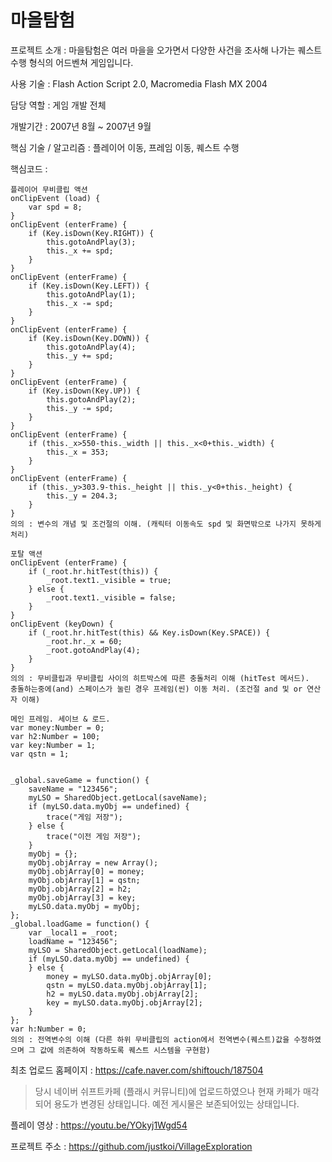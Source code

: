 # 마을탐험

프로젝트 소개 : 마을탐험은 여러 마을을 오가면서 다양한 사건을 조사해 나가는 퀘스트 수행 형식의 어드벤쳐 게임입니다.

사용 기술 : Flash Action Script 2.0, Macromedia Flash MX 2004

담당 역할 : 게임 개발 전체

개발기간 : 2007년 8월 ~  2007년 9월

핵심 기술 / 알고리즘 : 플레이어 이동, 프레임 이동, 퀘스트 수행

핵심코드 : 

```Action Script 2.0
플레이어 무비클립 액션
onClipEvent (load) {
	var spd = 8;
}
onClipEvent (enterFrame) {
	if (Key.isDown(Key.RIGHT)) {
		this.gotoAndPlay(3);
		this._x += spd;
	}
}
onClipEvent (enterFrame) {
	if (Key.isDown(Key.LEFT)) {
		this.gotoAndPlay(1);
		this._x -= spd;
	}
}
onClipEvent (enterFrame) {
	if (Key.isDown(Key.DOWN)) {
		this.gotoAndPlay(4);
		this._y += spd;
	}
}
onClipEvent (enterFrame) {
	if (Key.isDown(Key.UP)) {
		this.gotoAndPlay(2);
		this._y -= spd;
	}
}
onClipEvent (enterFrame) {
	if (this._x>550-this._width || this._x<0+this._width) {
		this._x = 353;
	}
}
onClipEvent (enterFrame) {
	if (this._y>303.9-this._height || this._y<0+this._height) {
		this._y = 204.3;
	}
}
의의 : 변수의 개념 및 조건절의 이해. (캐릭터 이동속도 spd 및 화면밖으로 나가지 못하게 처리)
```

```
포탈 액션
onClipEvent (enterFrame) {
	if (_root.hr.hitTest(this)) {
		_root.text1._visible = true;
	} else {
		_root.text1._visible = false;
	}
}
onClipEvent (keyDown) {
	if (_root.hr.hitTest(this) && Key.isDown(Key.SPACE)) {
		_root.hr._x = 60;
		_root.gotoAndPlay(4);
	}
}
의의 : 무비클립과 무비클립 사이의 히트박스에 따른 충돌처리 이해 (hitTest 메서드). 
충돌하는중에(and) 스페이스가 눌린 경우 프레임(씬) 이동 처리. (조건절 and 및 or 연산자 이해)
```

```
메인 프레임. 세이브 & 로드.
var money:Number = 0;
var h2:Number = 100;
var key:Number = 1;
var qstn = 1;


_global.saveGame = function() {
	saveName = "123456";
	myLSO = SharedObject.getLocal(saveName);
	if (myLSO.data.myObj == undefined) {
		trace("게임 저장");
	} else {
		trace("이전 게임 저장");
	}
	myObj = {};
	myObj.objArray = new Array();
	myObj.objArray[0] = money;
	myObj.objArray[1] = qstn;
	myObj.objArray[2] = h2;
	myObj.objArray[3] = key;
	myLSO.data.myObj = myObj;
};
_global.loadGame = function() {
	var _local1 = _root;
	loadName = "123456";
	myLSO = SharedObject.getLocal(loadName);
	if (myLSO.data.myObj == undefined) {
	} else {
		money = myLSO.data.myObj.objArray[0];
		qstn = myLSO.data.myObj.objArray[1];
		h2 = myLSO.data.myObj.objArray[2];
		key = myLSO.data.myObj.objArray[2];
	}
};
var h:Number = 0;
의의 : 전역변수의 이해 (다른 하위 무비클립의 action에서 전역변수(퀘스트)값을 수정하였으며 그 값에 의존하여 작동하도록 퀘스트 시스템을 구현함)
```

최초 업로드 홈페이지 : https://cafe.naver.com/shiftouch/187504

> 당시 네이버 쉬프트카페 (플래시 커뮤니티)에 업로드하였으나 현재 카페가 매각되어 용도가 변경된 상태입니다. 예전 게시물은 보존되어있는 상태입니다.

플레이 영상 : https://youtu.be/YOkyj1Wgd54

프로젝트 주소 : https://github.com/justkoi/VillageExploration


